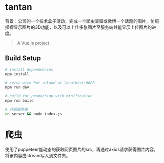 # tantan
背景：公司的一个技术盒子活动，完成一个爬虫豆瓣或微博一个话题的图片，仿照探探显示图片的3D功能，以及可以上传多张图片至服务端并能显示上传图片的进度。
> A Vue.js project

## Build Setup

``` bash
# install dependencies
npm install

# serve with hot reload at localhost:8080
npm run dev

# build for production with minification
npm run build

# 开启服务端
cd server && node index.js
```
# 爬虫
使用了puppeteer能动态的获取网页图片的src，再通过axios请求获得图片内容，将该内容由stream写入到文件夹。
